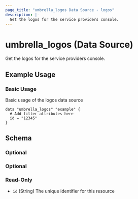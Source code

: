 ```yaml
---
page_title: "umbrella_logos Data Source - logos"
description: |-
  Get the logos for the service providers console.
---
```


# umbrella_logos (Data Source)

Get the logos for the service providers console.

## Example Usage


### Basic Usage

Basic usage of the logos data source

```hcl
data "umbrella_logos" "example" {
  # Add filter attributes here
  id = "12345"
}
```



## Schema

### Optional



### Optional



### Read-Only

- `id` (String) The unique identifier for this resource



